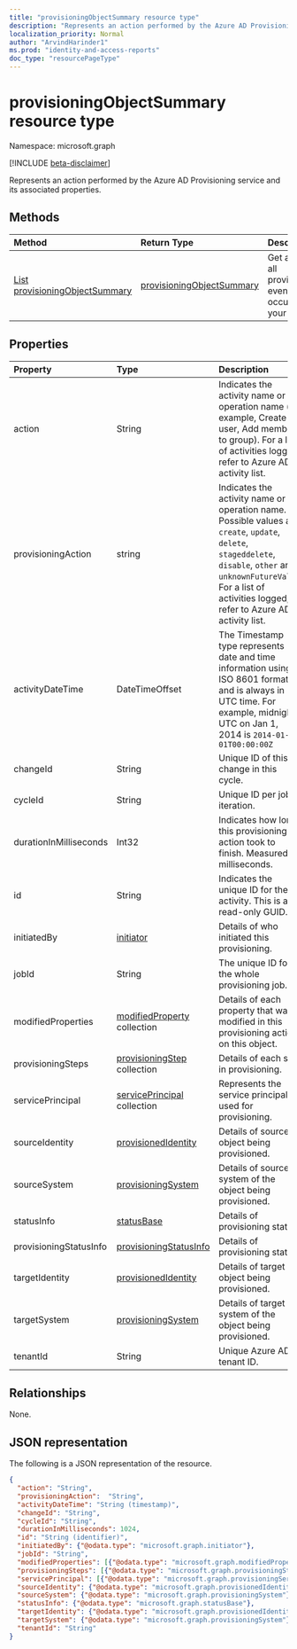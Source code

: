 ```yaml
---
title: "provisioningObjectSummary resource type"
description: "Represents an action performed by the Azure AD Provisioning service and its associated properties."
localization_priority: Normal
author: "ArvindHarinder1"
ms.prod: "identity-and-access-reports"
doc_type: "resourcePageType"
---
```


# provisioningObjectSummary resource type

Namespace: microsoft.graph

[!INCLUDE [beta-disclaimer](../../includes/beta-disclaimer.md)]

Represents an action performed by the Azure AD Provisioning service and its associated properties. 

## Methods

| Method  | Return Type | Description |
|:-------------|:------------|:------------|
| [List provisioningObjectSummary](../api/provisioningobjectsummary-list.md) | [provisioningObjectSummary](provisioningobjectsummary.md) | Get a list of all provisioning events that occurred in your tenant. |


## Properties

| Property     | Type        | Description |
|:-------------|:------------|:------------|
|action|String|Indicates the activity name or the operation name (for example, Create user, Add member to group). For a list of activities logged, refer to Azure AD activity list.|
|provisioningAction|string|Indicates the activity name or the operation name. Possible values are: `create`, `update`, `delete`, `stageddelete`, `disable`, `other` and `unknownFutureValue`. For a list of activities logged, refer to Azure AD activity list.|
|activityDateTime|DateTimeOffset|The Timestamp type represents date and time information using ISO 8601 format and is always in UTC time. For example, midnight UTC on Jan 1, 2014 is `2014-01-01T00:00:00Z`|
|changeId|String|Unique ID of this change in this cycle.|
|cycleId|String|Unique ID per job iteration.|
|durationInMilliseconds|Int32|Indicates how long this provisioning action took to finish. Measured in milliseconds.|
|id|String| Indicates the unique ID for the activity. This is a read-only GUID.|
|initiatedBy|[initiator](initiator.md)|Details of who initiated this provisioning.|
|jobId|String|The unique ID for the whole provisioning job.|
|modifiedProperties|[modifiedProperty](modifiedproperty.md) collection|Details of each property that was modified in this provisioning action on this object.|
|provisioningSteps|[provisioningStep](provisioningstep.md) collection|Details of each step in provisioning.|
|servicePrincipal|[servicePrincipal](serviceprincipal.md) collection|Represents the service principal used for provisioning.|
|sourceIdentity|[provisionedIdentity](provisionedidentity.md)|Details of source object being provisioned.|
|sourceSystem|[provisioningSystem](provisioningsystem.md)|Details of source system of the object being provisioned.|
|statusInfo|[statusBase](statusbase.md)|Details of provisioning status.|
|provisioningStatusInfo|[provisioningStatusInfo](provisioningstatusinfo.md)|Details of provisioning status.|
|targetIdentity|[provisionedIdentity](provisionedidentity.md)|Details of target object being provisioned.|
|targetSystem|[provisioningSystem](provisioningsystem.md)|Details of target system of the object being provisioned.|
|tenantId|String|Unique Azure AD tenant ID.|

## Relationships

None.

## JSON representation

The following is a JSON representation of the resource.

<!-- {
  "blockType": "resource",
  "optionalProperties": [

  ],
  "@odata.type": "microsoft.graph.provisioningObjectSummary",
  "keyProperty": "id"
}-->

```json
{
  "action": "String",
  "provisioningAction":  "String",
  "activityDateTime": "String (timestamp)",
  "changeId": "String",
  "cycleId": "String",
  "durationInMilliseconds": 1024,
  "id": "String (identifier)",
  "initiatedBy": {"@odata.type": "microsoft.graph.initiator"},
  "jobId": "String",
  "modifiedProperties": [{"@odata.type": "microsoft.graph.modifiedProperty"}],
  "provisioningSteps": [{"@odata.type": "microsoft.graph.provisioningStep"}],
  "servicePrincipal": [{"@odata.type": "microsoft.graph.provisioningServicePrincipal"}],
  "sourceIdentity": {"@odata.type": "microsoft.graph.provisionedIdentity"},
  "sourceSystem": {"@odata.type": "microsoft.graph.provisioningSystem"},
  "statusInfo": {"@odata.type": "microsoft.graph.statusBase"},
  "targetIdentity": {"@odata.type": "microsoft.graph.provisionedIdentity"},
  "targetSystem": {"@odata.type": "microsoft.graph.provisioningSystem"},
  "tenantId": "String"
}
```

<!-- uuid: 16cd6b66-4b1a-43a1-adaf-3a886856ed98
2019-02-04 14:57:30 UTC -->
<!-- {
  "type": "#page.annotation",
  "description": "provisioningObjectSummary resource",
  "keywords": "",
  "section": "documentation",
  "tocPath": ""
}-->



